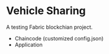 # Vehicle Sharing
A testing Fabric blockchian project.
- Chaincode (customized config.json)
- Application
